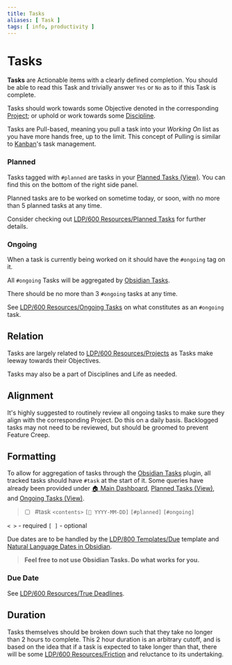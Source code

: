 ```yaml
---
title: Tasks
aliases: [ Task ]
tags: [ info, productivity ]
---
```

# Tasks
**Tasks** are Actionable items with a clearly defined completion. You should be able to read this Task and trivially answer `Yes` or `No` as to if this Task is complete. 

Tasks should work towards some Objective denoted in the corresponding [Project](None); or uphold or work towards some [Discipline](None).

Tasks are Pull-based, meaning you pull a task into your *Working On* list as you have more hands free, up to the [](None#Ongoing) limit. This concept of Pulling is similar to [Kanban](None)'s task management.

### Planned
Tasks tagged with `#planned` are tasks in your [Planned Tasks (View)](None). You can find this on the bottom of the right side panel.

Planned tasks are to be worked on sometime today, or soon, with no more than 5 planned tasks at any time.

Consider checking out [LDP/600 Resources/Planned Tasks](None) for further details.

### Ongoing
When a task is currently being worked on it should have the `#ongoing` tag on it.

All `#ongoing` Tasks will be aggregated by [Obsidian Tasks](https://github.com/schemar/obsidian-tasks).

There should be no more than 3 `#ongoing` tasks at any time.

See [LDP/600 Resources/Ongoing Tasks](None) on what constitutes as an `#ongoing` task.

## Relation
Tasks are largely related to [LDP/600 Resources/Projects](None) as Tasks make leeway towards their Objectives.

Tasks may also be a part of Disciplines and Life as needed.

## Alignment
It's highly suggested to routinely review all ongoing tasks to make sure they align with the corresponding Project. Do this on a daily basis. Backlogged tasks may not need to be reviewed, but should be groomed to prevent Feature Creep.

## Formatting
To allow for aggregation of tasks through the [Obsidian Tasks](https://github.com/schemar/obsidian-tasks) plugin, all tracked tasks should have `#task` at the start of it. Some queries have already been provided under [🏠 Main Dashboard](out/00-main-dashboard.md), [Planned Tasks (View)](None), and [Ongoing Tasks (View)](None).

> - [ ] #task `<contents>` `[📅 YYYY-MM-DD]` `[#planned]` `[#ongoing]`

`< >` - required
`[ ]` - optional

Due dates are to be handled by the [LDP/800 Templates/Due](None) template and [Natural Language Dates in Obsidian](https://github.com/argenos/nldates-obsidian).

> **Feel free to not use Obsidian Tasks. Do what works for you.**

### Due Date
See [LDP/600 Resources/True Deadlines](None).

## Duration
Tasks themselves should be broken down such that they take no longer than 2 hours to complete. This 2 hour duration is an arbitrary cutoff, and is based on the idea that if a task is expected to take longer than that, there will be some [LDP/600 Resources/Friction](None) and reluctance to its undertaking.